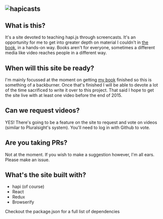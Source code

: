 ![hapicasts](https://hapicasts.s3.amazonaws.com/logo.png)
----
## What is this?

It's a site devoted to teaching hapi.js through screencasts. It's an opportunity for me to get into greater depth on material I couldn't in [the book](http://manning.com/harrison), in a hands-on way. Books aren't for everyone, sometimes a different media like video reaches people in a different way.

## When will this site be ready?

I'm mainly focussed at the moment on getting [my book](http://manning.com/harrison) finished so this is something of a backburner. Once that's finished I will be able to devote a lot of the time sacrificed to write it over to this project. That said I hope to get the site live with at least one video before the end of 2015.

## Can we request videos?

YES! There's going to be a feature on the site to request and vote on videos (similar to Pluralsight's system). You'll need to log in with Github to vote.

## Are you taking PRs?

Not at the moment. If you wish to make a suggestion however, I'm all ears. Please make an issue.

## What's the site built with?

- hapi (of course)
- React
- Redux
- Browserify

Checkout the package.json for a full list of dependencies
